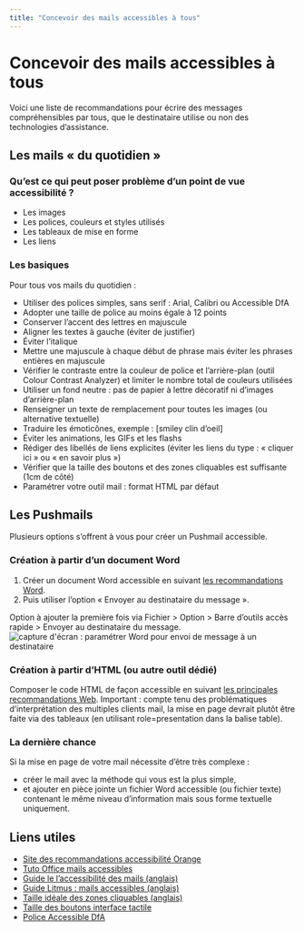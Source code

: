 ```yaml
---
title: "Concevoir des mails accessibles à tous"
---
```


# Concevoir des mails accessibles à tous

Voici une liste de recommandations pour écrire des messages compréhensibles par tous, que le destinataire utilise ou non des technologies d’assistance.

## Les mails « du quotidien »
### Qu’est ce qui peut poser problème d’un point de vue accessibilité ?
- Les images
- Les polices, couleurs et styles utilisés
- Les tableaux de mise en forme
- Les liens

### Les basiques 
Pour tous vos mails du quotidien :
- Utiliser des polices simples, sans serif : Arial, Calibri ou Accessible DfA
- Adopter une taille de police au moins égale à 12 points
- Conserver l’accent des lettres en majuscule
- Aligner les textes à gauche (éviter de justifier) 
- Éviter l’italique 
- Mettre une  majuscule à chaque début de phrase mais éviter les phrases entières en majuscule
- Vérifier le contraste entre la couleur de police et l’arrière-plan (outil Colour Contrast Analyzer) et limiter le nombre total de couleurs utilisées
- Utiliser un fond neutre : pas de papier à lettre décoratif ni d’images d’arrière-plan
- Renseigner un texte de remplacement pour toutes les images (ou alternative textuelle) 
- Traduire les émoticônes, exemple : [smiley clin d’oeil]
- Éviter les animations, les GIFs et les flashs 
- Rédiger des libellés de liens explicites (éviter les liens du type : « cliquer ici » ou « en savoir plus ») 
- Vérifier que la taille des boutons et des zones cliquables est suffisante (1cm de côté)
- Paramétrer votre outil mail : format HTML par défaut 

## Les Pushmails 

Plusieurs options s’offrent à vous pour créer un Pushmail accessible.

### Création à partir d’un document Word
1. Créer un document Word accessible en suivant [les recommandations Word](../word).
2. Puis utiliser l’option « Envoyer au destinataire du message ».  

Option à ajouter la première fois via Fichier > Option > Barre d’outils accès rapide > Envoyer au destinataire du message. 
<img alt="capture d'écran : paramétrer Word pour envoi de message à un destinataire" src="../images/email1.png">

### Création à partir d’HTML (ou autre outil dédié)

Composer le code HTML de façon accessible en suivant [les principales recommandations Web](../../web). 
Important : compte tenu des problématiques d’interprétation des multiples clients mail, la mise en page devrait plutôt être faite via des tableaux (en utilisant role=presentation dans la balise table). 

### La dernière chance
Si la mise en page de votre mail nécessite d’être très complexe : 
- créer le mail avec la méthode qui vous est la plus simple, 
- et ajouter en pièce jointe un fichier Word accessible (ou fichier texte) contenant le même niveau d’information mais sous forme textuelle uniquement.

## Liens utiles

- [Site des recommandations accessibilité Orange](https://a11y-guidelines.orange.com/)
- [Tuto Office mails accessibles](https://support.office.com/fr-fr/article/vid%C3%A9o-am%C3%A9liorer-l-accessibilit%C3%A9-des-e-mails-ebf3730a-18f8-4b57-81d1-730086231775)
- [Guide le l’accessibilité des mails (anglais)](https://webdesign.tutsplus.com/tutorials/a-beginners-guide-to-email-accessibility--cms-31240)
- [Guide Litmus : mails accessibles (anglais)](https://litmus.com/blog/ultimate-guide-accessible-emails)
- [Taille idéale des zones cliquables (anglais)](https://www.smashingmagazine.com/2012/02/finger-friendly-design-ideal-mobile-touchscreen-target-sizes/)
- [Taille des boutons interface tactile](https://www.ludotic.com/quelle-taille-boutons-sur-une-interface-tactile/)
- [Police Accessible DfA](http://c-rnt.apf.asso.fr/2019/01/07/accessible-dfa-une-police-open-source-concue-par-orange/)
